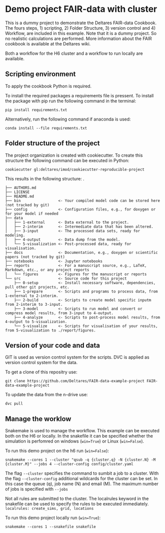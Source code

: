 Demo project FAIR-data with cluster
==============================


This is a dummy project to demonstrate the Deltares FAIR-data Cookbook. The fours steps, 1) scripting, 2) Folder Structure, 3) version control and 4) Workflow, are included in this example. Note that it is a dummy project. So no realistic calculations are performed. More information about the FAIR cookbook is available at the Deltares wiki.

Both a workflow for the H6 cluster and a workflow to run locally are available.


Scripting environment
--------------------
To apply the cookbook Python is required. 

To install the required packages a requirements file is pressent. To install the package with pip run the following command in the terminal:

`pip install requirements.txt`

Alternatively, run the following command if anaconda is used:

`conda install --file requirements.txt`

Folder structure of the project
--------------------
The project organization is created with cookiecutter. To create this structure the following command can be executed in Python:

`cookiecutter gl:deltares/imod/cookiecutter-reproducible-project`

This results in the following structure:
    .
    
    ├── AUTHORS.md
    ├── LICENSE
    ├── README.md
    ├── bin                 <- Your compiled model code can be stored here (not tracked by git)
    ├── config              <- Configuration files, e.g., for doxygen or for your model if needed
    ├── data                
    │   ├── 1-external      <- Data external to the project.
    │   ├── 2-interim       <- Intermediate data that has been altered.
    │   ├── 3-input         <- The processed data sets, ready for modeling.
    │   ├── 4-output        <- Data dump from the model.
    │   └── 5-visualization <- Post-processed data, ready for visualisation.
    ├── docs                <- Documentation, e.g., doxygen or scientific papers (not tracked by git)
    ├── notebooks           <- Jupyter notebooks
    ├── reports             <- For a manuscript source, e.g., LaTeX, Markdown, etc., or any project reports
    │   └── figures         <- Figures for the manuscript or reports
    └── src                 <- Source code for this project
        ├── 0-setup         <- Install necessary software, dependencies, pull other git projects, etc.
        ├── 1-prepare       <- Scripts and programs to process data, from 1-external to 2-interim.
        ├── 2-build         <- Scripts to create model specific inputm from 2-interim to 3-input. 
        ├── 3-model         <- Scripts to run model and convert or compress model results, from 3-input to 4-output.
        ├── 4-analyze       <- Scripts to post-process model results, from 4-output to 5-visualization.
        └── 5-visualize     <- Scripts for visualisation of your results, from 5-visualization to ./report/figures.

Version of your code and data
-------------------------------
GIT is used as version control system for the scripts. DVC is applied as version control system for the data.

To get a clone of this repositry use:

`git clone https://github.com/Deltares/FAIR-data-example-project FAIR-data-example-project `

To update the data from the n-drive use:

`dvc pull`


Manage the worklow
--------------------
Snakemake is used to manage the workflow. This example can be executed both on the H6 or locally. In the snakefile it can be specified whether the simulation is perfomred on windows (`win=True`) or Linux (`win=False`).


To run this demo project on the h6 run (`win=False`):

`snakemake --cores 1 --cluster "qsub -q {cluster.q} -N {cluster.N} -M {cluster.M}" --jobs 4 --cluster-config config/cluster.yaml `

The flag `--cluster` specifies the command to sumbit a job to a cluster. 
With the flag `--cluster-config` additional wildcards for the cluster can be set. In this case the queue (q), job name (N) and email (M).
The maximum number of jobs is specified with `--jobs`

Not all rules are submitted to the cluster. The localrules keyword in the snakefile can be used to specify the rules to be executed immediately.
`localrules: create_sims, grid, locations`

To run this demo project locally  run (`win=True`):

`snakemake --cores 1 --snakefile snakefile`
